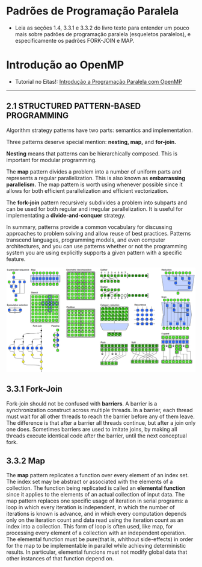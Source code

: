 # Padrões de Programação Paralela
* Leia as seções 1.4, 3.3.1 e 3.3.2 do livro texto para entender um pouco mais sobre padrões de programação paralela (esqueletos paralelos), e especificamente os padrões FORK-JOIN e MAP.

# Introdução ao OpenMP

* Tutorial no Eitas!: [Introdução a Programação Paralela com OpenMP](http://www.eitas.com.br/tutorial/12/26)

* **

## 2.1 STRUCTURED PATTERN-BASED PROGRAMMING
Algorithm strategy patterns have two parts: semantics and implementation.

Three patterns deserve special mention: **nesting, map,** and **for-join.**

**Nesting** means that patterns can be hierarchically composed. This is important for modular programming.

The **map** pattern divides a problem into a number of uniform parts and represents a regular parallelization. This is also known as **embarrassing parallelism.** The map pattern is worth using whenever possible since it allows for both efficient parallelization and efficient vectorization.

The **fork-join** pattern recursively subdivides a problem into subparts and can be used for both regular and irregular parallelization. It is useful for implementating a **divide-and-conquer** strategy.

In summary, patterns provide a common vocabulary for discussing approaches to problem solving and allow reuse of best practices. Patterns transcend languages, programming models, and even computer architectures, and you can use patterns whether or not the programming system you are using explicitly supports a given pattern with a specific feature.

![patterns](images/parallel_patterns.png)

## 3.3.1 Fork-Join
Fork-join should not be confused with **barriers**. A barrier is a synchronization construct across multiple threads. In a barrier, each thread must wait for all other threads to reach the barrier before any of them leave. The difference is that after a barrier all threads continue, but after a join only one does. Sometimes barriers are used to imitate joins, by making all threads execute identical code after the barrier, until the next conceptual fork.

## 3.3.2 Map
The **map** pattern replicates a function over every element of an index set. The index set may be abstract or associated with the elements of a collection. The function being replicated is called an **elemental function** since it applies to the elements of an actual collection of input data.
The map pattern replaces one specific usage of iteration in serial programs: a loop in which every iteration is independent, in which the number of iterations is known is advance, and in which every computation depends only on the iteration count and data read using the iteration count as an index into a collection. This form of loop is often used, like map, for processing every element of a collection with an independent operation. The elemental function must be pure(that is, whithout side-effects) in order for the map to be implementable in parallel while achieving deterministic results. In particular, elemental funcions must not modify global data that other instances of that function depend on.
